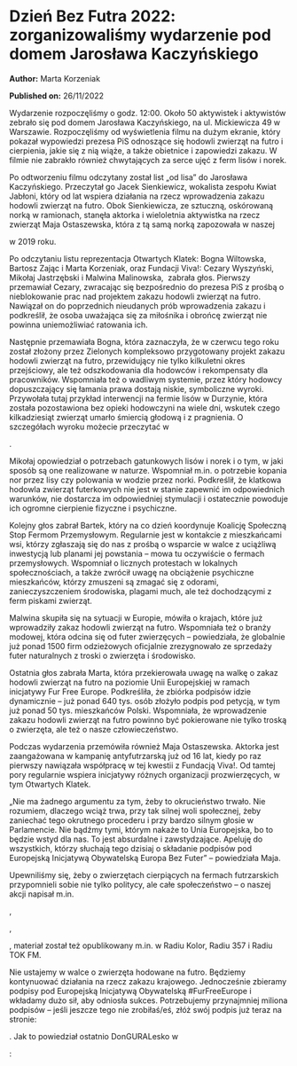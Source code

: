 # Dzień Bez Futra 2022: zorganizowaliśmy wydarzenie pod domem Jarosława Kaczyńskiego

**Author:** Marta Korzeniak

**Published on:** <span class="ml-10 mb-10">26/11/2022</span>

Wydarzenie rozpoczęliśmy o godz. 12:00. Około 50 aktywistek i aktywistów zebrało się pod domem Jarosława Kaczyńskiego, na ul. Mickiewicza 49 w Warszawie. Rozpoczęliśmy od wyświetlenia filmu na dużym ekranie, który pokazał wypowiedzi prezesa PiS odnoszące się hodowli zwierząt na futro i cierpienia, jakie się z nią wiąże, a także obietnice i zapowiedzi zakazu. W filmie nie zabrakło również chwytających za serce ujęć z ferm lisów i norek.

Po odtworzeniu filmu odczytany został list „od lisa” do Jarosława Kaczyńskiego. Przeczytał go Jacek Sienkiewicz, wokalista zespołu Kwiat Jabłoni, który od lat wspiera działania na rzecz wprowadzenia zakazu hodowli zwierząt na futro. Obok Sienkiewicza, ze sztuczną, oskórowaną norką w ramionach, stanęła aktorka i wieloletnia aktywistka na rzecz zwierząt Maja Ostaszewska, która z tą samą norką zapozowała w naszej

w 2019 roku.

Po odczytaniu listu reprezentacja Otwartych Klatek: Bogna Wiltowska, Bartosz Zając i Marta Korzeniak, oraz Fundacji Viva!: Cezary Wyszyński, Mikołaj Jastrzębski i Malwina Malinowska,  zabrała głos. Pierwszy przemawiał Cezary, zwracając się bezpośrednio do prezesa PiS z prośbą o nieblokowanie prac nad projektem zakazu hodowli zwierząt na futro. Nawiązał on do poprzednich nieudanych prób wprowadzenia zakazu i podkreślił, że osoba uważająca się za miłośnika i obrońcę zwierząt nie powinna uniemożliwiać ratowania ich.

Następnie przemawiała Bogna, która zaznaczyła, że w czerwcu tego roku został złożony przez Zielonych kompleksowo przygotowany projekt zakazu hodowli zwierząt na futro, przewidujący nie tylko kilkuletni okres przejściowy, ale też odszkodowania dla hodowców i rekompensaty dla pracowników. Wspomniała też o wadliwym systemie, przez który hodowcy dopuszczający się łamania prawa dostają niskie, symboliczne wyroki. Przywołała tutaj przykład interwencji na fermie lisów w Durzynie, która została pozostawiona bez opieki hodowczyni na wiele dni, wskutek czego kilkadziesiąt zwierząt umarło śmiercią głodową i z pragnienia. O szczegółach wyroku możecie przeczytać w

.

Mikołaj opowiedział o potrzebach gatunkowych lisów i norek i o tym, w jaki sposób są one realizowane w naturze. Wspomniał m.in. o potrzebie kopania nor przez lisy czy polowania w wodzie przez norki. Podkreślił, że klatkowa hodowla zwierząt futerkowych nie jest w stanie zapewnić im odpowiednich warunków, nie dostarcza im odpowiedniej stymulacji i ostatecznie powoduje ich ogromne cierpienie fizyczne i psychiczne.

Kolejny głos zabrał Bartek, który na co dzień koordynuje Koalicję Społeczną Stop Fermom Przemysłowym. Regularnie jest w kontakcie z mieszkańcami wsi, którzy zgłaszają się do nas z prośbą o wsparcie w walce z uciążliwą inwestycją lub planami jej powstania – mowa tu oczywiście o fermach przemysłowych. Wspomniał o licznych protestach w lokalnych społecznościach, a także zwrócił uwagę na obciążenie psychiczne mieszkańców, którzy zmuszeni są zmagać się z odorami, zanieczyszczeniem środowiska, plagami much, ale też dochodzącymi z ferm piskami zwierząt.

Malwina skupiła się na sytuacji w Europie, mówiła o krajach, które już wprowadziły zakaz hodowli zwierząt na futro. Wspomniała też o branży modowej, która odcina się od futer zwierzęcych – powiedziała, że globalnie już ponad 1500 firm odzieżowych oficjalnie zrezygnowało ze sprzedaży futer naturalnych z troski o zwierzęta i środowisko.

Ostatnia głos zabrała Marta, która przekierowała uwagę na walkę o zakaz hodowli zwierząt na futro na poziomie Unii Europejskiej w ramach inicjatywy Fur Free Europe. Podkreśliła, że zbiórka podpisów idzie dynamicznie – już ponad 640 tys. osób złożyło podpis pod petycją, w tym już ponad 50 tys. mieszkańców Polski. Wspomniała, że wprowadzenie zakazu hodowli zwierząt na futro powinno być pokierowane nie tylko troską o zwierzęta, ale też o nasze człowieczeństwo.

Podczas wydarzenia przemówiła również Maja Ostaszewska. Aktorka jest zaangażowana w kampanię antyfutrzarską już od 16 lat, kiedy po raz pierwszy nawiązała współpracę w tej kwestii z Fundacją Viva!. Od tamtej pory regularnie wspiera inicjatywy różnych organizacji prozwierzęcych, w tym Otwartych Klatek.

„Nie ma żadnego argumentu za tym, żeby to okrucieństwo trwało. Nie rozumiem, dlaczego wciąż trwa, przy tak silnej woli społecznej, żeby zaniechać tego okrutnego procederu i przy bardzo silnym głosie w Parlamencie. Nie bądźmy tymi, którym nakaże to Unia Europejska, bo to będzie wstyd dla nas. To jest absurdalne i zawstydzające. Apeluję do wszystkich, którzy słuchają tego dzisiaj o składanie podpisów pod Europejską Inicjatywą Obywatelską Europa Bez Futer” – powiedziała Maja.

Upewniliśmy się, żeby o zwierzętach cierpiących na fermach futrzarskich przypomnieli sobie nie tylko politycy, ale całe społeczeństwo – o naszej akcji napisał m.in.

,

,

, materiał został też opublikowany m.in. w Radiu Kolor, Radiu 357 i Radiu TOK FM.

Nie ustajemy w walce o zwierzęta hodowane na futro. Będziemy kontynuować działania na rzecz zakazu krajowego. Jednocześnie zbieramy podpisy pod Europejską Inicjatywą Obywatelską #FurFreeEurope i wkładamy dużo sił, aby odniosła sukces. Potrzebujemy przynajmniej miliona podpisów – jeśli jeszcze tego nie zrobiłaś/eś, złóż swój podpis już teraz na stronie:

. Jak to powiedział ostatnio DonGURALesko w

:

